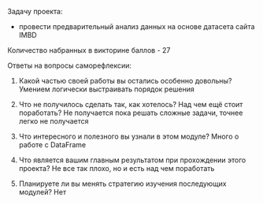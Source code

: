 
Задачу проекта:

 - провести предварительный анализ данных на основе датасета сайта IMBD

Количество набранных в викторине баллов - 27


Ответы на вопросы саморефлексии:

1. Какой частью своей работы вы остались особенно довольны?
Умением логически выстраивать порядок решения

2. Что не получилось сделать так, как хотелось? Над чем ещё стоит поработать?
Не получается пока решать сложные задачи, точнее легко не получается


3. Что интересного и полезного вы узнали в этом модуле?
Много о работе с DataFrame

4. Что является вашим главным результатом при прохождении этого проекта?
Не все так плохо, но и есть над чем поработать

5. Планируете ли вы менять стратегию изучения последующих модулей?
Нет